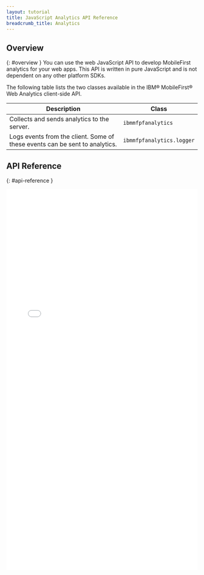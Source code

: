 ```yaml
---
layout: tutorial
title: JavaScript Analytics API Reference
breadcrumb_title: Analytics
---
```

<!-- NLS_CHARSET=UTF-8 -->
## Overview
{: #overview }
You can use the web JavaScript API to develop MobileFirst analytics for your web apps. This API is written in pure JavaScript and is not dependent on any other platform SDKs.

The following table lists the two classes available in the IBM® MobileFirst® Web Analytics client-side API.

| Description | Class |
|-------------|-------|
| Collects and sends analytics to the server. | `ibmmfpfanalytics` |
| Logs events from the client. Some of these events can be sent to analytics. | `ibmmfpfanalytics.logger` |

## API Reference
{: #api-reference }
<iframe title="analytics-api" width="100%" height="1000px" frameBorder="0" src="../../../../../../../../../api-ref/wl-web-analytics-client-js-apidoc/html/refjavascript-web-analytics-client/html/index.html"></iframe>
